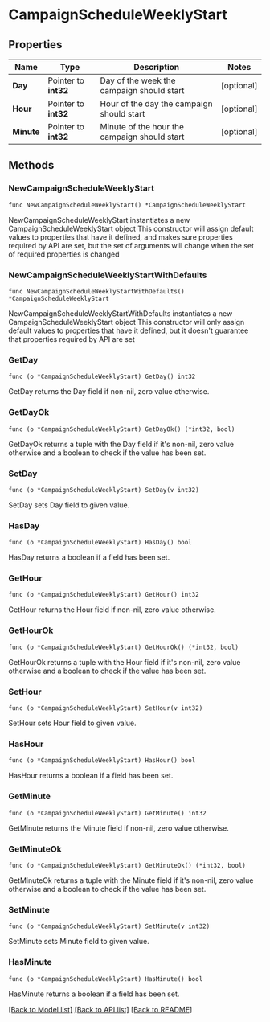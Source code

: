 # CampaignScheduleWeeklyStart

## Properties

Name | Type | Description | Notes
------------ | ------------- | ------------- | -------------
**Day** | Pointer to **int32** | Day of the week the campaign should start | [optional] 
**Hour** | Pointer to **int32** | Hour of the day the campaign should start | [optional] 
**Minute** | Pointer to **int32** | Minute of the hour the campaign should start | [optional] 

## Methods

### NewCampaignScheduleWeeklyStart

`func NewCampaignScheduleWeeklyStart() *CampaignScheduleWeeklyStart`

NewCampaignScheduleWeeklyStart instantiates a new CampaignScheduleWeeklyStart object
This constructor will assign default values to properties that have it defined,
and makes sure properties required by API are set, but the set of arguments
will change when the set of required properties is changed

### NewCampaignScheduleWeeklyStartWithDefaults

`func NewCampaignScheduleWeeklyStartWithDefaults() *CampaignScheduleWeeklyStart`

NewCampaignScheduleWeeklyStartWithDefaults instantiates a new CampaignScheduleWeeklyStart object
This constructor will only assign default values to properties that have it defined,
but it doesn't guarantee that properties required by API are set

### GetDay

`func (o *CampaignScheduleWeeklyStart) GetDay() int32`

GetDay returns the Day field if non-nil, zero value otherwise.

### GetDayOk

`func (o *CampaignScheduleWeeklyStart) GetDayOk() (*int32, bool)`

GetDayOk returns a tuple with the Day field if it's non-nil, zero value otherwise
and a boolean to check if the value has been set.

### SetDay

`func (o *CampaignScheduleWeeklyStart) SetDay(v int32)`

SetDay sets Day field to given value.

### HasDay

`func (o *CampaignScheduleWeeklyStart) HasDay() bool`

HasDay returns a boolean if a field has been set.

### GetHour

`func (o *CampaignScheduleWeeklyStart) GetHour() int32`

GetHour returns the Hour field if non-nil, zero value otherwise.

### GetHourOk

`func (o *CampaignScheduleWeeklyStart) GetHourOk() (*int32, bool)`

GetHourOk returns a tuple with the Hour field if it's non-nil, zero value otherwise
and a boolean to check if the value has been set.

### SetHour

`func (o *CampaignScheduleWeeklyStart) SetHour(v int32)`

SetHour sets Hour field to given value.

### HasHour

`func (o *CampaignScheduleWeeklyStart) HasHour() bool`

HasHour returns a boolean if a field has been set.

### GetMinute

`func (o *CampaignScheduleWeeklyStart) GetMinute() int32`

GetMinute returns the Minute field if non-nil, zero value otherwise.

### GetMinuteOk

`func (o *CampaignScheduleWeeklyStart) GetMinuteOk() (*int32, bool)`

GetMinuteOk returns a tuple with the Minute field if it's non-nil, zero value otherwise
and a boolean to check if the value has been set.

### SetMinute

`func (o *CampaignScheduleWeeklyStart) SetMinute(v int32)`

SetMinute sets Minute field to given value.

### HasMinute

`func (o *CampaignScheduleWeeklyStart) HasMinute() bool`

HasMinute returns a boolean if a field has been set.


[[Back to Model list]](../README.md#documentation-for-models) [[Back to API list]](../README.md#documentation-for-api-endpoints) [[Back to README]](../README.md)


